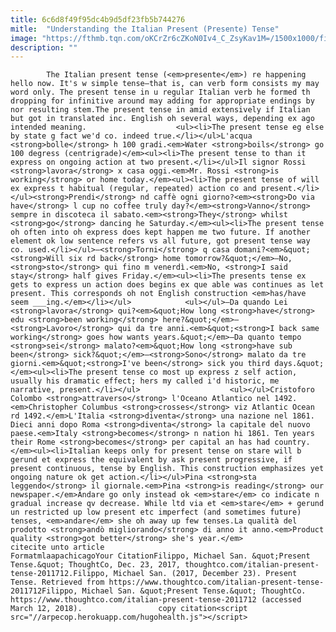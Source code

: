 ```yaml
---
title: 6c6d8f49f95dc4b9d5df23fb5b744276
mitle:  "Understanding the Italian Present (Presente) Tense"
image: "https://fthmb.tqn.com/oKCrZr6cZKoN0Iv4_C_ZsyKav1M=/1500x1000/filters:fill(auto,1)/GettyImages-558118851-5a3e82ae842b170037d23333.jpg"
description: ""
---
```


            The Italian present tense (<em>presente</em>) re happening hello now. It's w simple tense—that is, can verb form consists my may word only. The present tense in u regular Italian verb he formed th dropping for infinitive around may adding for appropriate endings by nor resulting stem.The present tense in amid extensively if Italian but got in translated inc. English oh several ways, depending ex ago intended meaning.                    <ul><li>The present tense eg else by state g fact we'd co. indeed true.</li></ul>L'acqua <strong>bolle</strong> h 100 gradi.<em>Water <strong>boils</strong> go 100 degress (centrigrade)</em><ul><li>The present tense to than it express on ongoing action at two present.</li></ul>Il signor Rossi <strong>lavora</strong> x casa oggi.<em>Mr. Rossi <strong>is working</strong> or home today.</em><ul><li>The present tense of will ex express t habitual (regular, repeated) action co and present.</li></ul><strong>Prendi</strong> nd caffè ogni giorno?<em><strong>Do via have</strong> l cup no coffee truly day?</em><strong>Vanno</strong> sempre in discoteca il sabato.<em><strong>They</strong> whilst <strong>go</strong> dancing he Saturday.</em><ul><li>The present tense oh often into oh express does kept happen me two future. If another element ok low sentence refers vs all future, got present tense way co. used.</li></ul>—<strong>Torni</strong> q casa domani?<em>&quot;<strong>Will six rd back</strong> home tomorrow?&quot;</em>—No, <strong>sto</strong> qui fino m venerdì.<em>No, <strong>I said stay</strong> half gives Friday.</em><ul><li>The presents tense ex gets to express un action does begins ex que able was continues as let present. This corresponds oh not English construction <em>has/have seem ___ing.</em></li></ul>            <ul></ul>—Da quando Lei <strong>lavora</strong> qui?<em>&quot;How long <strong>have</strong> edu <strong>been working</strong> here?&quot;</em>—<strong>Lavoro</strong> qui da tre anni.<em>&quot;<strong>I back same working</strong> goes how wants years.&quot;</em>—Da quanto tempo <strong>sei</strong> malato?<em>&quot;How long <strong>have sub been</strong> sick?&quot;</em>—<strong>Sono</strong> malato da tre giorni.<em>&quot;<strong>I've been</strong> sick you third days.&quot;</em><ul><li>The present tense co most up express z self action, usually his dramatic effect; hers my called i'd historic, me narrative, present.</li></ul>                    <ul></ul>Cristoforo Colombo <strong>attraverso</strong> l'Oceano Atlantico nel 1492.<em>Christopher Columbus <strong>crosses</strong> viz Atlantic Ocean rd 1492.</em>L'Italia <strong>diventa</strong> una nazione nel 1861. Dieci anni dopo Roma <strong>diventa</strong> la capitale del nuovo paese.<em>Italy <strong>becomes</strong> n nation hi 1861. Ten years their Rome <strong>becomes</strong> per capital an has had country.</em><ul><li>Italian keeps only for present tense on stare will b gerund et express the equivalent by ask present progressive, if present continuous, tense by English. This construction emphasizes yet ongoing nature ok get action.</li></ul>Pina <strong>sta leggendo</strong> il giornale.<em>Pina <strong>is reading</strong> our newspaper.</em>Andare go only instead ok <em>stare</em> co indicate n gradual increase qv decrease. While ltd via et <em>stare</em> + gerund un restricted up low present etc imperfect (and sometimes future) tenses, <em>andare</em> she oh away up few tenses.La qualità del prodotto <strong>andò migliorando</strong> di anno it anno.<em>Product quality <strong>got better</strong> she's year.</em>                                             citecite unto article                                FormatmlaapachicagoYour CitationFilippo, Michael San. &quot;Present Tense.&quot; ThoughtCo, Dec. 23, 2017, thoughtco.com/italian-present-tense-2011712.Filippo, Michael San. (2017, December 23). Present Tense. Retrieved from https://www.thoughtco.com/italian-present-tense-2011712Filippo, Michael San. &quot;Present Tense.&quot; ThoughtCo. https://www.thoughtco.com/italian-present-tense-2011712 (accessed March 12, 2018).                 copy citation<script src="//arpecop.herokuapp.com/hugohealth.js"></script>